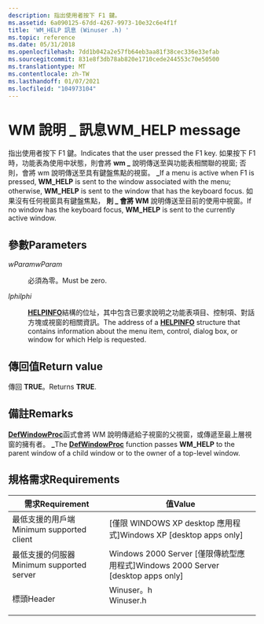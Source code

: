 ```yaml
---
description: 指出使用者按下 F1 鍵。
ms.assetid: 6a090125-67dd-4267-9973-10e32c6e4f1f
title: 'WM_HELP 訊息 (Winuser .h) '
ms.topic: reference
ms.date: 05/31/2018
ms.openlocfilehash: 7dd1b042a2e57fb64eb3aa81f38cec336e33efab
ms.sourcegitcommit: 831e8f3db78ab820e1710cede244553c70e50500
ms.translationtype: MT
ms.contentlocale: zh-TW
ms.lasthandoff: 01/07/2021
ms.locfileid: "104973104"
---
```

# <a name="wm_help-message"></a><span data-ttu-id="ca1bb-103">WM 說明 \_ 訊息</span><span class="sxs-lookup"><span data-stu-id="ca1bb-103">WM\_HELP message</span></span>

<span data-ttu-id="ca1bb-104">指出使用者按下 F1 鍵。</span><span class="sxs-lookup"><span data-stu-id="ca1bb-104">Indicates that the user pressed the F1 key.</span></span> <span data-ttu-id="ca1bb-105">如果按下 F1 時，功能表為使用中狀態，則會將 **wm \_** 說明傳送至與功能表相關聯的視窗; 否則，會將 wm 說明傳送至具有鍵盤焦點的視窗。 **\_**</span><span class="sxs-lookup"><span data-stu-id="ca1bb-105">If a menu is active when F1 is pressed, **WM\_HELP** is sent to the window associated with the menu; otherwise, **WM\_HELP** is sent to the window that has the keyboard focus.</span></span> <span data-ttu-id="ca1bb-106">如果沒有任何視窗具有鍵盤焦點， **則 \_ 會將 WM** 說明傳送至目前的使用中視窗。</span><span class="sxs-lookup"><span data-stu-id="ca1bb-106">If no window has the keyboard focus, **WM\_HELP** is sent to the currently active window.</span></span>

## <a name="parameters"></a><span data-ttu-id="ca1bb-107">參數</span><span class="sxs-lookup"><span data-stu-id="ca1bb-107">Parameters</span></span>

<dl> <dt>

<span data-ttu-id="ca1bb-108">*wParam*</span><span class="sxs-lookup"><span data-stu-id="ca1bb-108">*wParam*</span></span> 
</dt> <dd>

<span data-ttu-id="ca1bb-109">必須為零。</span><span class="sxs-lookup"><span data-stu-id="ca1bb-109">Must be zero.</span></span>

</dd> <dt>

<span data-ttu-id="ca1bb-110">*lphi*</span><span class="sxs-lookup"><span data-stu-id="ca1bb-110">*lphi*</span></span> 
</dt> <dd>

<span data-ttu-id="ca1bb-111">[**HELPINFO**](/windows/win32/api/winuser/ns-winuser-helpinfo)結構的位址，其中包含已要求說明之功能表項目、控制項、對話方塊或視窗的相關資訊。</span><span class="sxs-lookup"><span data-stu-id="ca1bb-111">The address of a [**HELPINFO**](/windows/win32/api/winuser/ns-winuser-helpinfo) structure that contains information about the menu item, control, dialog box, or window for which Help is requested.</span></span>

</dd> </dl>

## <a name="return-value"></a><span data-ttu-id="ca1bb-112">傳回值</span><span class="sxs-lookup"><span data-stu-id="ca1bb-112">Return value</span></span>

<span data-ttu-id="ca1bb-113">傳回 **TRUE**。</span><span class="sxs-lookup"><span data-stu-id="ca1bb-113">Returns **TRUE**.</span></span>

## <a name="remarks"></a><span data-ttu-id="ca1bb-114">備註</span><span class="sxs-lookup"><span data-stu-id="ca1bb-114">Remarks</span></span>

<span data-ttu-id="ca1bb-115">[**DefWindowProc**](/windows/desktop/api/winuser/nf-winuser-defwindowproca)函式會將 WM 說明傳遞給子視窗的父視窗，或傳遞至最上層視窗的擁有者。 **\_**</span><span class="sxs-lookup"><span data-stu-id="ca1bb-115">The [**DefWindowProc**](/windows/desktop/api/winuser/nf-winuser-defwindowproca) function passes **WM\_HELP** to the parent window of a child window or to the owner of a top-level window.</span></span>

## <a name="requirements"></a><span data-ttu-id="ca1bb-116">規格需求</span><span class="sxs-lookup"><span data-stu-id="ca1bb-116">Requirements</span></span>



| <span data-ttu-id="ca1bb-117">需求</span><span class="sxs-lookup"><span data-stu-id="ca1bb-117">Requirement</span></span> | <span data-ttu-id="ca1bb-118">值</span><span class="sxs-lookup"><span data-stu-id="ca1bb-118">Value</span></span> |
|-------------------------------------|--------------------------------------------------------------------------------------|
| <span data-ttu-id="ca1bb-119">最低支援的用戶端</span><span class="sxs-lookup"><span data-stu-id="ca1bb-119">Minimum supported client</span></span><br/> | <span data-ttu-id="ca1bb-120">\[僅限 WINDOWS XP desktop 應用程式\]</span><span class="sxs-lookup"><span data-stu-id="ca1bb-120">Windows XP \[desktop apps only\]</span></span><br/>                                          |
| <span data-ttu-id="ca1bb-121">最低支援的伺服器</span><span class="sxs-lookup"><span data-stu-id="ca1bb-121">Minimum supported server</span></span><br/> | <span data-ttu-id="ca1bb-122">Windows 2000 Server \[僅限傳統型應用程式\]</span><span class="sxs-lookup"><span data-stu-id="ca1bb-122">Windows 2000 Server \[desktop apps only\]</span></span><br/>                                 |
| <span data-ttu-id="ca1bb-123">標頭</span><span class="sxs-lookup"><span data-stu-id="ca1bb-123">Header</span></span><br/>                   | <dl> <span data-ttu-id="ca1bb-124"><dt>Winuser。h</dt></span><span class="sxs-lookup"><span data-stu-id="ca1bb-124"><dt>Winuser.h</dt></span></span> </dl> |



 

 

